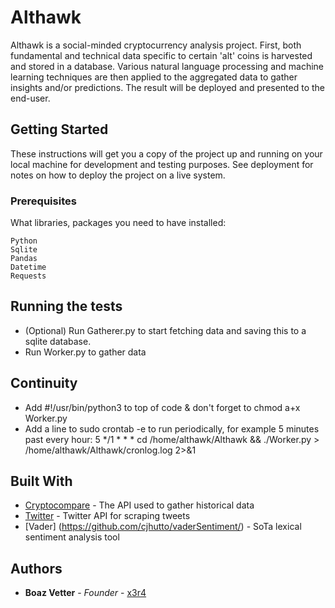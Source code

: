 # Althawk
Althawk is a social-minded cryptocurrency analysis project. First, both fundamental and technical data specific to certain 'alt' coins is harvested and stored in a database. Various natural language processing and machine learning techniques are then applied to the aggregated data to gather insights and/or predictions. The result will be deployed and presented to the end-user.

## Getting Started

These instructions will get you a copy of the project up and running on your local machine for development and testing purposes. See deployment for notes on how to deploy the project on a live system.

### Prerequisites

What libraries, packages you need to have installed:

```
Python
Sqlite
Pandas
Datetime
Requests
```

## Running the tests

- (Optional) Run Gatherer.py to start fetching data and saving this to a sqlite database.
- Run Worker.py to gather data

## Continuity

- Add #!/usr/bin/python3 to top of code & don't forget to chmod a+x Worker.py
- Add a line to sudo crontab -e to run periodically, for example 5 minutes past every hour: 5 */1 * * * cd /home/althawk/Althawk && ./Worker.py > /home/althawk/Althawk/cronlog.log 2>&1

## Built With

* [Cryptocompare](https://min-api.cryptocompare.com/) - The API used to gather historical data
* [Twitter](https://developer.twitter.com/en/docs) - Twitter API for scraping tweets
* [Vader] (https://github.com/cjhutto/vaderSentiment/) - SoTa lexical sentiment analysis tool

## Authors

* **Boaz Vetter** - *Founder* - [x3r4](https://github.com/x3r4)
